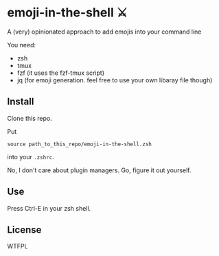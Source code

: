 # emoji-in-the-shell ⚔️

A (very) opinionated approach to add emojis into your command line

You need:

- zsh
- tmux
- fzf (it uses the fzf-tmux script)
- jq (for emoji generation. feel free to use your own libaray file though)

## Install

Clone this repo.

Put 

```
source path_to_this_repo/emoji-in-the-shell.zsh
```

into your `.zshrc`.

No, I don't care about plugin managers. Go, figure it out yourself.

## Use

Press Ctrl-E in your zsh shell.

## License

WTFPL
